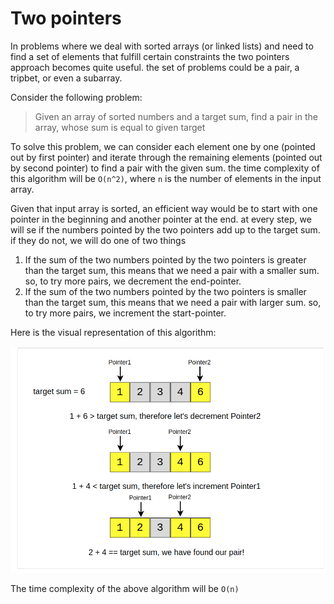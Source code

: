 # Two pointers

In problems where we deal with sorted arrays (or linked lists) and need to find a set of elements that fulfill certain constraints the two pointers approach becomes quite useful. the set of problems could be a pair, a tripbet, or even a subarray.

Consider the following problem:

> Given an array of sorted numbers and a target sum, find a pair in the array, whose sum is equal to given target

To solve this problem, we can consider each element one by one (pointed out by first pointer) and iterate through the remaining elements (pointed out by second pointer) to find a pair with the given sum. the time complexity of this algorithm will be `O(n^2)`, where `n` is the number of elements in the input array.

Given that input array is sorted, an efficient way would be to start with one pointer in the beginning and another pointer at the end. at every step, we will se if the numbers pointed by the two pointers add up to the target sum. if they do not, we will do one of two things

1. If the sum of the two numbers pointed by the two pointers is greater than the target sum, this means that we need a pair with a smaller sum. so, to try more pairs, we decrement the end-pointer.
2. If the sum of the two numbers pointed by the two pointers is smaller than the target sum, this means that we need a pair with larger sum. so, to try more pairs, we increment the start-pointer.

Here is the visual representation of this algorithm:

![two pointers illustration](./assets/two-pointer-algorithm.png)

The time complexity of the above algorithm will be `O(n)`


